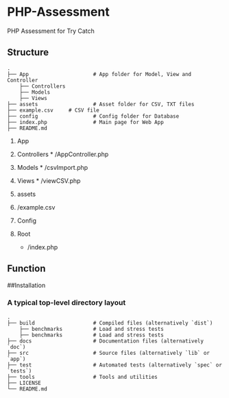 # PHP-Assessment
PHP Assessment for Try Catch

## Structure

    .
    ├── App                     # App folder for Model, View and Controller
    	├── Controllers
    	├── Models
    	├── Views
    ├── assets                  # Asset folder for CSV, TXT files
	├── example.csv		# CSV file
    ├── config                  # Config folder for Database
    ├── index.php               # Main page for Web App
    ├── README.md

1. App
  1. Controllers
    * /AppController.php
  2. Models
    * /csvImport.php
  3. Views
    * /viewCSV.php
2. assets
  1. /example.csv
3. Config

4. Root
    * /index.php

## Function

##Installation


### A typical top-level directory layout

    .
    ├── build                   # Compiled files (alternatively `dist`)
        ├── benchmarks          # Load and stress tests
        ├── benchmarks          # Load and stress tests
    ├── docs                    # Documentation files (alternatively `doc`)
    ├── src                     # Source files (alternatively `lib` or `app`)
    ├── test                    # Automated tests (alternatively `spec` or `tests`)
    ├── tools                   # Tools and utilities
    ├── LICENSE
    └── README.md
